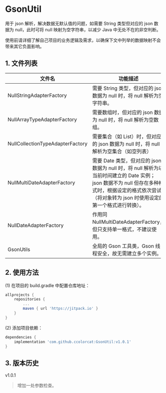 # GsonUtil

用于 json 解析，解决数据无默认值的问题，如需要 String 类型但对应的 json 数据为 null，此时可将 null 映射为空字符串，以减少 Java 中无处不在的非空判断。

使用前请详细了解自己项目的业务逻辑及需求，以确保下文中列举的数据映射不会带来其它负面影响。

## 1. 文件列表

| 文件名                           | 功能描述                                                     |
| -------------------------------- | ------------------------------------------------------------ |
| NullStringAdapterFactory         | 需要 String 类型，但对应的 json 数据为 null 时，将 null 解析为空字符串。 |
| NullArrayTypeAdapterFactory      | 需要数组时，但对应的 json 数据为 null 时，将 null 解析为空数组。 |
| NullCollectionTypeAdapterFactory | 需要集合（如 List）时，但对应的 json 数据为 null 时，将 null 解析为空集合（如空列表） |
| NullMultiDateAdapterFactory      | 需要 Date 类型，但对应的 json 数据为 null 时，将 null 解析为以当前时间建立的 Date 实例；json 数据不为 null 但存在多种格式时，根据设定的格式依次尝试（将对象转为 json 时使用设定的第一个格式进行转换）。 |
| NullDateAdapterFactory           | 作用同 NullMultiDateAdapterFactory，但只支持单一格式，不建议使用。 |
| GsonUtils                        | 全局的 Gson 工具类，Gson 线程安全，故无需建立多个实例。      |

## 2. 使用方法

(1) 在项目的 build.gradle 中配置仓库地址：

```groovy
allprojects {
    repositories {
        ...
        maven { url 'https://jitpack.io' }
    }
}
```

(2) 添加项目依赖：

```groovy
dependencies {
    implementation 'com.github.ccolorcat:GsonUtil:v1.0.1'
}
```

## 3. 版本历史

v1.0.1

> 增加一处参数检查。